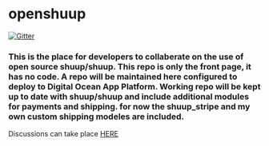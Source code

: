# openshuup
[![Gitter](https://badges.gitter.im/Jochpe/openshuup.svg)](https://gitter.im/Jochpe/openshuup?utm_source=badge&utm_medium=badge&utm_campaign=pr-badge)

### This is the place for developers to collaberate on the use of open source shuup/shuup. This repo is only the front page, it has no code.  A repo will be maintained here configured to deploy to Digital Ocean App Platform.  Working repo will be kept up to date with shuup/shuup and include additional modules for payments and shipping.  for now the shuup_stripe and my own custom shipping modeles are included. 

Discussions can take place [HERE](https://github.com/openshuup/openshuup/discussions)
